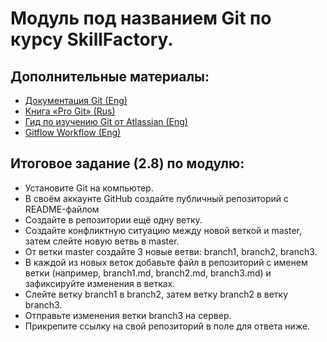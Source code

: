# Модуль под названием **Git** по курсу SkillFactory.

## Дополнительные материалы:
* [Документация Git (Eng)](https://git-scm.com/docs)
* [Книга «Pro Git» (Rus)](https://git-scm.com/book/ru/v2)
* [Гид по изучению Git от Atlassian (Eng)](https://www.atlassian.com/git/tutorials/learn-git-with-bitbucket-cloud)
* [Gitflow Workflow (Eng)](https://www.atlassian.com/ru/git/tutorials/comparing-workflows/gitflow-workflow)

## Итоговое задание (2.8) по модулю:
* Установите Git на компьютер.
* В своём аккаунте GitHub создайте публичный репозиторий с README-файлом
* Создайте в репозитории ещё одну ветку.
* Создайте конфликтную ситуацию между новой веткой и master, затем слейте новую ветвь в master.
* От ветки master создайте 3 новые ветви: branch1, branch2, branch3.
* В каждой из новых веток добавьте файл в репозиторий с именем ветки (например, branch1.md, branch2.md, branch3.md) и зафиксируйте изменения в ветках.
* Слейте ветку branch1 в branch2, затем ветку branch2 в ветку branch3.
* Отправьте изменения ветки branch3 на сервер.
* Прикрепите ссылку на свой репозиторий в поле для ответа ниже.
